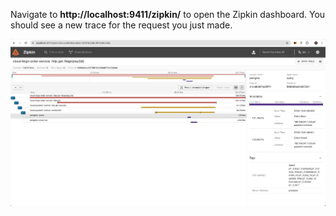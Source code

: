 Navigate to **http://localhost:9411/zipkin/** to open the Zipkin dashboard. You should see a new trace for the request you just made.

![alt text](https://github.com/frankbearzou/sping-cloud/blob/main/zipkin_trace.png?raw=true)

